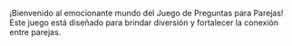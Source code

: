 ¡Bienvenido al emocionante mundo del Juego de Preguntas para Parejas!
Este juego está diseñado para brindar diversión y fortalecer la conexión entre parejas.

